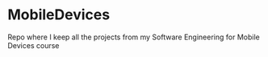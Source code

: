 # MobileDevices
Repo where I keep all the projects from my Software Engineering for Mobile Devices course
